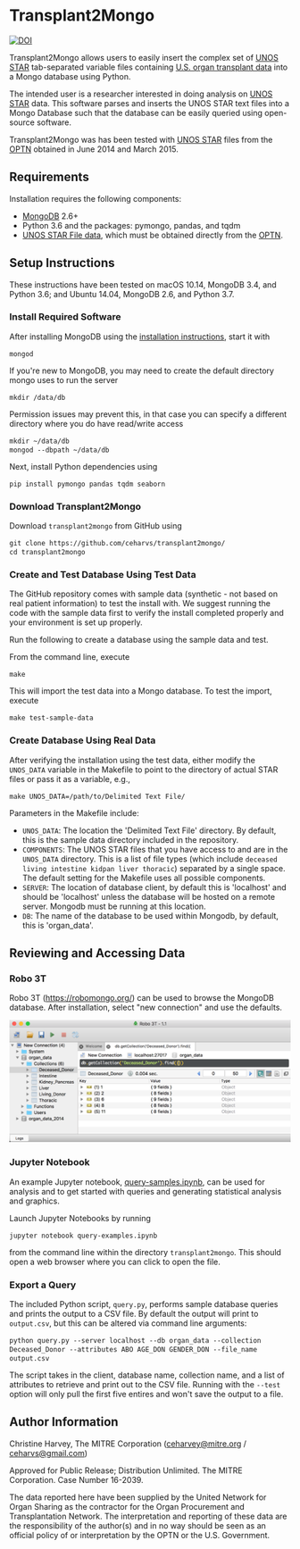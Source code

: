 # Transplant2Mongo

[![DOI](https://zenodo.org/badge/82126974.svg)](https://zenodo.org/badge/latestdoi/82126974)

Transplant2Mongo allows users to easily insert the complex set of [UNOS STAR](https://optn.transplant.hrsa.gov/data) tab-separated variable files containing [U.S. organ transplant data](https://optn.transplant.hrsa.gov/) into a Mongo database using Python. 

The intended user is a researcher interested in doing analysis on [UNOS STAR](https://optn.transplant.hrsa.gov/) data. This software parses and inserts the UNOS STAR text files into a Mongo Database such that the database can be easily queried using open-source software.

Transplant2Mongo was has been tested with [UNOS STAR](https://optn.transplant.hrsa.gov/data) files from the [OPTN](https://optn.transplant.hrsa.gov/) obtained in June 2014 and March 2015.

## Requirements

Installation requires the following components:

* [MongoDB](https://docs.mongodb.com/manual/tutorial/) 2.6+
* Python 3.6 and the packages: pymongo, pandas, and tqdm
* [UNOS STAR File data](https://optn.transplant.hrsa.gov/), which must be obtained directly from the [OPTN](https://optn.transplant.hrsa.gov/).

## Setup Instructions

These instructions have been tested on macOS 10.14, MongoDB 3.4, and Python 3.6; and Ubuntu 14.04, MongoDB 2.6, and Python 3.7. 

### Install Required Software

After installing MongoDB using the [installation instructions](https://docs.mongodb.com/manual/administration/install-community/), start it with

```
mongod
```

If you're new to MongoDB, you may need to create the default directory mongo uses to run the server

```
mkdir /data/db
```

Permission issues may prevent this, in that case you can specify a different directory where you do have read/write access
```
mkdir ~/data/db
mongod --dbpath ~/data/db
```

Next, install Python dependencies using

```
pip install pymongo pandas tqdm seaborn
```

### Download Transplant2Mongo

Download `transplant2mongo` from GitHub using

```
git clone https://github.com/ceharvs/transplant2mongo/
cd transplant2mongo
```

### Create and Test Database Using Test Data

The GitHub repository comes with sample data (synthetic - not based on real patient information) to test the install with.  We suggest running the code with the sample data first to verify the install completed properly and your environment is set up properly.

Run the following to create a database using the sample data and test. 

From the command line, execute

```
make
```

This will import the test data into a Mongo database. To test the import, execute

```
make test-sample-data
```

### Create Database Using Real Data

After verifying the installation using the test data, either modify the `UNOS_DATA` variable in the Makefile to point to the directory of actual STAR files or pass it as a variable, e.g.,

```
make UNOS_DATA=/path/to/Delimited Text File/
```

Parameters in the Makefile include:

* `UNOS_DATA`: The location the 'Delimited Text File' directory. By default, this is the sample data directory included in the repository.
* `COMPONENTS`: The UNOS STAR files that you have access to and are in the `UNOS_DATA` directory. This is a list of file types (which include `deceased living intestine kidpan liver thoracic`) separated by a single space.  The default setting for the Makefile uses all possible components.
* `SERVER`: The location of database client, by default this is 'localhost' and should be 'localhost' unless the database will be hosted on a remote server. Mongodb must be running at this location.
* `DB`: The name of the database to be used within Mongodb, by default, this is 'organ_data'.

## Reviewing and Accessing Data

### Robo 3T

Robo 3T (https://robomongo.org/) can be used to browse the MongoDB database. After installation, select "new connection" and use the defaults.

![Robo3T screenshot](images/Robo3T.png)

### Jupyter Notebook

An example Jupyter notebook, [query-samples.ipynb](https://github.com/ceharvs/transplant2mongo/blob/master/query-examples.ipynb), can be used for analysis and to get started with queries and generating statistical analysis and graphics.

Launch Jupyter Notebooks by running 

```
jupyter notebook query-examples.ipynb
``` 

from the command line within the directory `transplant2mongo`.  This should open a web browser where you can click to open the file.  

### Export a Query

The included Python script, `query.py`, performs sample database queries and prints the output to a CSV file.  By default the output will print to `output.csv`, but this can be altered via command line arguments:

```
python query.py --server localhost --db organ_data --collection Deceased_Donor --attributes ABO AGE_DON GENDER_DON --file_name output.csv
```

The script takes in the client, database name, collection name, and a list of attributes to retrieve and print out to the CSV file.  Running with the `--test` option will only pull the first five entires and won't save the output to a file. 


## Author Information

Christine Harvey, The MITRE Corporation (ceharvey@mitre.org / ceharvs@gmail.com)

Approved for Public Release; Distribution Unlimited. The MITRE Corporation. Case Number 16-2039.

The data reported here have been supplied by the United Network for Organ Sharing as the contractor for the Organ Procurement and Transplantation Network. The interpretation and reporting of these data are the responsibility of the author(s) and in no way should be seen as an official policy of or interpretation by the OPTN or the U.S. Government.
